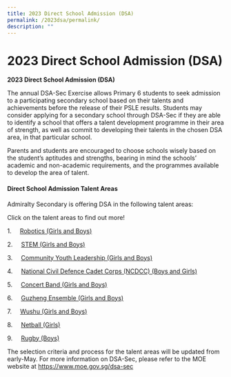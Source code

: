 ```yaml
---
title: 2023 Direct School Admission (DSA)
permalink: /2023dsa/permalink/
description: ""
---
```

2023 Direct School Admission (DSA)
==================================

**2023 Direct School Admission (DSA)**

The annual DSA-Sec Exercise allows Primary 6 students to seek admission to a participating secondary school based on their talents and achievements before the release of their PSLE results. Students may consider applying for a secondary school through DSA-Sec if they are able to identify a school that offers a talent development programme in their area of strength, as well as commit to developing their talents in the chosen DSA area, in that particular school.

Parents and students are encouraged to choose schools wisely based on the student’s aptitudes and strengths, bearing in mind the schools’ academic and non-academic requirements, and the programmes available to develop the area of talent.


#### Direct School Admission Talent Areas

Admiralty Secondary is offering DSA in the following talent areas:  

Click on the talent areas to find out more!

1.&nbsp;&nbsp;&nbsp;&nbsp;&nbsp;[Robotics (Girls and Boys)](https://moe-admiraltysec-staging.netlify.app/robotics-club/co-curricular-activities/club-and-society/permalink)

2.&nbsp;&nbsp;&nbsp;&nbsp;&nbsp;[STEM (Girls and Boys)](https://moe-admiraltysec-staging.netlify.app/introduction/applied-learning-program/permalink)

3.&nbsp;&nbsp;&nbsp;&nbsp;&nbsp;[Community Youth Leadership (Girls and Boys)](https://moe-admiraltysec-staging.netlify.app/learning-for-life-programme/permalink)

4.&nbsp;&nbsp;&nbsp;&nbsp;&nbsp;[National Civil Defence Cadet Corps (NCDCC) (Boys and Girls)](https://moe-admiraltysec-staging.netlify.app/national-civil-defence-cadet-corps/co-curricular-activities/uniform-groups/permalink)

5.&nbsp;&nbsp;&nbsp;&nbsp;&nbsp;[Concert Band (Girls and Boys)](https://moe-admiraltysec-staging.netlify.app/concert-band/co-curricular-activities/performing-arts/permalink)

6.&nbsp;&nbsp;&nbsp;&nbsp;&nbsp;[Guzheng Ensemble (Girls and Boys)](https://moe-admiraltysec-staging.netlify.app/guzheng-ensemble/co-curricular-activities/performing-arts/permalink)

7.&nbsp;&nbsp;&nbsp;&nbsp;&nbsp;[Wushu (Girls and Boys)](https://moe-admiraltysec-staging.netlify.app/wushu/co-curricular-activities/sports/permalink)

8.&nbsp;&nbsp;&nbsp;&nbsp;&nbsp;[Netball (Girls)](https://moe-admiraltysec-staging.netlify.app/netball/co-curricular-activities/sports/permalink)

9.&nbsp;&nbsp;&nbsp;&nbsp;&nbsp;[Rugby (Boys)](https://moe-admiraltysec-staging.netlify.app/rugby/co-curricular-activities/sports/permalink)

[](https://www.moe.gov.sg/dsa-sec)

The selection criteria and process for the talent areas will be updated from early-May. For more information on DSA-Sec, please refer to the MOE website at https://www.moe.gov.sg/dsa-sec